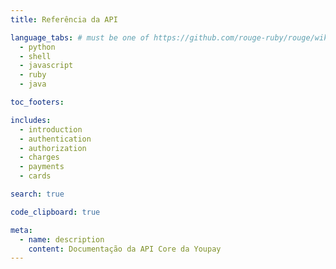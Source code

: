 ```yaml
---
title: Referência da API

language_tabs: # must be one of https://github.com/rouge-ruby/rouge/wiki/List-of-supported-languages-and-lexers
  - python
  - shell
  - javascript
  - ruby
  - java

toc_footers:

includes:
  - introduction
  - authentication
  - authorization
  - charges
  - payments
  - cards

search: true

code_clipboard: true

meta:
  - name: description
    content: Documentação da API Core da Youpay
---
```

